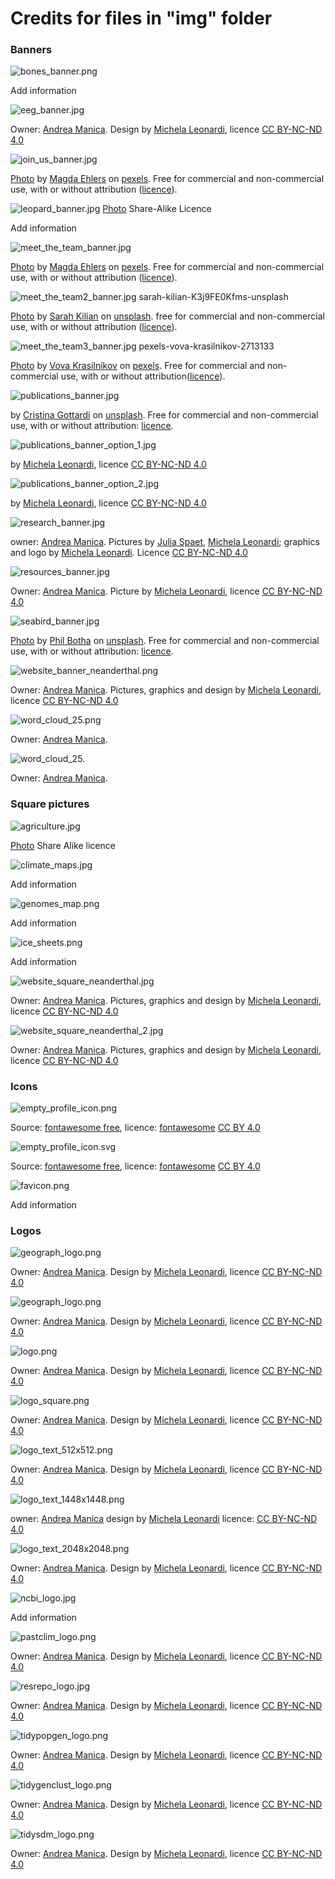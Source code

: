 # Credits for files in "img" folder


### Banners


![bones_banner.png](bones_banner.png "bones banner")

Add information


![eeg_banner.jpg](eeg_banner.jpg "EEG banner")

Owner: [Andrea Manica](../people/andrea_manica.html). 
Design by [Michela Leonardi](https://michelaleonardi.netsons.org/), 
licence [CC BY-NC-ND 4.0](https://creativecommons.org/licenses/by-nc-nd/4.0/)


![join_us_banner.jpg](join_us_banner.jpg "join_us_banner")

[Photo](https://www.pexels.com/photo/parrots-perched-on-brown-wooden-surface-1599452/) 
by [Magda Ehlers](https://www.pexels.com/@magda-ehlers-pexels/) 
on [pexels](https://www.pexels.com/). 
Free for commercial and non-commercial use, with or without 
attribution ([licence](https://www.pexels.com/license/)). 


![leopard_banner.jpg](leopard_banner.jpg "leopard banner")
[Photo]("https://s3.animalia.bio/animals/photos/full/original/62WplVyX4AKxuNRTGKDi.webp")
Share-Alike Licence


Add information


![meet_the_team_banner.jpg](meet_the_team_banner.jpg "meet_the_team_banner.jpg")

[Photo](https://www.pexels.com/photo/parrots-perched-on-brown-wooden-surface-1599452/) 
by [Magda Ehlers](https://www.pexels.com/@magda-ehlers-pexels/) 
on [pexels](https://www.pexels.com/). 
Free for commercial and non-commercial use, with or without 
attribution ([licence](https://www.pexels.com/license/)). 


![meet_the_team2_banner.jpg](meet_the_team2_banner.jpg "meet_the_team2_banner.jpg")
sarah-kilian-K3j9FE0Kfms-unsplash

[Photo](https://unsplash.com/photos/puffin-illustration-K3j9FE0Kfms) 
by [Sarah Kilian](https://unsplash.com/@rojekilian) 
on [unsplash](https://unsplash.com/photos). 
free for commercial and non-commercial use, with or without 
attribution ([licence](https://unsplash.com/license)). 


![meet_the_team3_banner.jpg](meet_the_team3_banner.jpg "meet_the_team3_banner.jpg")
pexels-vova-krasilnikov-2713133

[Photo](https://www.pexels.com/photo/group-of-brown-meerkats-2713133/) 
by [Vova Krasilnikov](https://www.pexels.com/@vovaflame/gallery/) 
on [pexels](https://www.pexels.com/). 
Free for commercial and non-commercial use, with or without 
attribution([licence](https://www.pexels.com/license/)). 


![publications_banner.jpg](publications_banner.jpg "publications_banner.jpg")

by [Cristina Gottardi](https://unsplash.com/@cristina_gottardi) 
on [unsplash](https://unsplash.com/photos). 
Free for commercial and non-commercial use, with or without attribution:
[licence](https://unsplash.com/license). 


![publications_banner_option_1.jpg](publications_banner_option_1.jpg "publications_banner_option_1.jpg")

by [Michela Leonardi](https://michelaleonardi.netsons.org/), 
licence [CC BY-NC-ND 4.0](https://creativecommons.org/licenses/by-nc-nd/4.0/)


![publications_banner_option_2.jpg](publications_banner_option_2.jpg "publications_banner_option_2.jpg")

by [Michela Leonardi](https://michelaleonardi.netsons.org/), 
licence [CC BY-NC-ND 4.0](https://creativecommons.org/licenses/by-nc-nd/4.0/)


![research_banner.jpg](research_banner.jpg "research banner")

owner: [Andrea Manica](../people/andrea_manica.html). 
Pictures by [Julia Spaet](https://www.instagram.com/juliaspaet/), [Michela Leonardi](https://michelaleonardi.netsons.org/);
graphics and logo by [Michela Leonardi](https://michelaleonardi.netsons.org/). 
Licence [CC BY-NC-ND 4.0](https://creativecommons.org/licenses/by-nc-nd/4.0/)


![resources_banner.jpg](resources_banner.jpg "resources banner")

Owner: [Andrea Manica](../people/andrea_manica.html). 
Picture by [Michela Leonardi](https://michelaleonardi.netsons.org/), 
licence [CC BY-NC-ND 4.0](https://creativecommons.org/licenses/by-nc-nd/4.0/)


![seabird_banner.jpg](seabird_banner.jpg "seabird banner")

[Photo](https://unsplash.com/photos/white-bird-flying-in-the-sky-dfdJVbVQYak) 
by [Phil Botha](https://unsplash.com/@philbotha) 
on [unsplash](https://unsplash.com/photos). 
Free for commercial and non-commercial use, with or without attribution: 
[licence](https://unsplash.com/license). 


![website_banner_neanderthal.png](website_banner_neanderthal.png "website banner neanderthal")

Owner: [Andrea Manica](../people/andrea_manica.html). 
Pictures, graphics and design by [Michela Leonardi](https://michelaleonardi.netsons.org/), 
licence [CC BY-NC-ND 4.0](https://creativecommons.org/licenses/by-nc-nd/4.0/)

![word_cloud_25.png](word_cloud_25.png "word_cloud_25.png")

Owner: [Andrea Manica](../people/andrea_manica.html). 


![word_cloud_25.](word_cloud_25.png "word_cloud_25.png")

Owner: [Andrea Manica](../people/andrea_manica.html). 


### Square pictures


![agriculture.jpg](agriculture.jpg "agriculture")

[Photo](https://www.flickr.com/photos/cimmyt/4863659535)
Share Alike licence


![climate_maps.jpg](climate_maps.jpg "climate maps")

Add information


![genomes_map.png](genomes_map.png "genomes map")

Add information


![ice_sheets.png](ice_sheets.png "ice sheets")

Add information


![website_square_neanderthal.jpg](website_square_neanderthal.jpg "website square neanderthal")

Owner: [Andrea Manica](../people/andrea_manica.html). 
Pictures, graphics and design by [Michela Leonardi](https://michelaleonardi.netsons.org/), 
licence [CC BY-NC-ND 4.0](https://creativecommons.org/licenses/by-nc-nd/4.0/)

![website_square_neanderthal_2.jpg](website_square_neanderthal_2.jpg "website square neanderthal 2")

Owner: [Andrea Manica](../people/andrea_manica.html). 
Pictures, graphics and design by [Michela Leonardi](https://michelaleonardi.netsons.org/), 
licence [CC BY-NC-ND 4.0](https://creativecommons.org/licenses/by-nc-nd/4.0/)


### Icons


![empty_profile_icon.png](empty_profile_icon.png "empty profile icon")

Source: [fontawesome free](https://fontawesome.com/icons/user?f=classic&s=solid),
licence: [fontawesome](https://fontawesome.com/license/free) [CC BY 4.0](https://creativecommons.org/licenses/by/4.0/)

![empty_profile_icon.svg](empty_profile_icon.svg "empty profile icon")

Source: [fontawesome free](https://fontawesome.com/icons/user?f=classic&s=solid),
licence: [fontawesome](https://fontawesome.com/license/free) [CC BY 4.0](https://creativecommons.org/licenses/by/4.0/)


![favicon.png](favicon.png "Logo University of Cambridge")

Add information


### Logos

![geograph_logo.png](geograph_logo.png "geograph logo")

Owner: [Andrea Manica](../people/andrea_manica.html). 
Design by [Michela Leonardi](https://michelaleonardi.netsons.org/), 
licence [CC BY-NC-ND 4.0](https://creativecommons.org/licenses/by-nc-nd/4.0/)


![geograph_logo.png](geograph_logo.png "geograph logo")

Owner: [Andrea Manica](../people/andrea_manica.html). 
Design by [Michela Leonardi](https://michelaleonardi.netsons.org/), 
licence [CC BY-NC-ND 4.0](https://creativecommons.org/licenses/by-nc-nd/4.0/)


![logo.png](logo.png "logo EEG")

Owner: [Andrea Manica](../people/andrea_manica.html). 
Design by [Michela Leonardi](https://michelaleonardi.netsons.org/), 
licence [CC BY-NC-ND 4.0](https://creativecommons.org/licenses/by-nc-nd/4.0/)


![logo_square.png](logo_square.png "Logo EEG")

Owner: [Andrea Manica](../people/andrea_manica.html). 
Design by [Michela Leonardi](https://michelaleonardi.netsons.org/), 
licence [CC BY-NC-ND 4.0](https://creativecommons.org/licenses/by-nc-nd/4.0/)

 
![logo_text_512x512.png](logo_text_512x512.png "logo_text_512x512.png")

Owner: [Andrea Manica](../people/andrea_manica.html). 
Design by [Michela Leonardi](https://michelaleonardi.netsons.org/), 
licence [CC BY-NC-ND 4.0](https://creativecommons.org/licenses/by-nc-nd/4.0/)


![logo_text_1448x1448.png](logo_text_1448x1448.png "logo_text_1448x1448.png")

owner: [Andrea Manica](../people/andrea_manica.html)
design by [Michela Leonardi](https://michelaleonardi.netsons.org/)
licence: [CC BY-NC-ND 4.0](https://creativecommons.org/licenses/by-nc-nd/4.0/)


![logo_text_2048x2048.png](logo_text_2048x2048.png "logo_text_2048x2048.png")

Owner: [Andrea Manica](../people/andrea_manica.html). 
Design by [Michela Leonardi](https://michelaleonardi.netsons.org/), 
licence [CC BY-NC-ND 4.0](https://creativecommons.org/licenses/by-nc-nd/4.0/)


![ncbi_logo.jpg](ncbi_logo.jpg "ncbi_logo.jpg")

Add information


![pastclim_logo.png](pastclim_logo.png "pastclim_logo.png")

Owner: [Andrea Manica](../people/andrea_manica.html). 
Design by [Michela Leonardi](https://michelaleonardi.netsons.org/), 
licence [CC BY-NC-ND 4.0](https://creativecommons.org/licenses/by-nc-nd/4.0/)


![resrepo_logo.jpg](resrepo_logo.jpg "resrepo logo")

Owner: [Andrea Manica](../people/andrea_manica.html). 
Design by [Michela Leonardi](https://michelaleonardi.netsons.org/), 
licence [CC BY-NC-ND 4.0](https://creativecommons.org/licenses/by-nc-nd/4.0/)


![tidypopgen_logo.png](tidypopgen_logo.png "tidypopgen_logo.png")

Owner: [Andrea Manica](../people/andrea_manica.html). 
Design by [Michela Leonardi](https://michelaleonardi.netsons.org/), 
licence [CC BY-NC-ND 4.0](https://creativecommons.org/licenses/by-nc-nd/4.0/)


![tidygenclust_logo.png](tidygenclust_logo.png "tidygenclust_logo.png")

Owner: [Andrea Manica](../people/andrea_manica.html). 
Design by [Michela Leonardi](https://michelaleonardi.netsons.org/), 
licence [CC BY-NC-ND 4.0](https://creativecommons.org/licenses/by-nc-nd/4.0/)


![tidysdm_logo.png](tidysdm_logo.png "tidysdm logo")

Owner: [Andrea Manica](../people/andrea_manica.html). 
Design by [Michela Leonardi](https://michelaleonardi.netsons.org/), 
licence [CC BY-NC-ND 4.0](https://creativecommons.org/licenses/by-nc-nd/4.0/)
